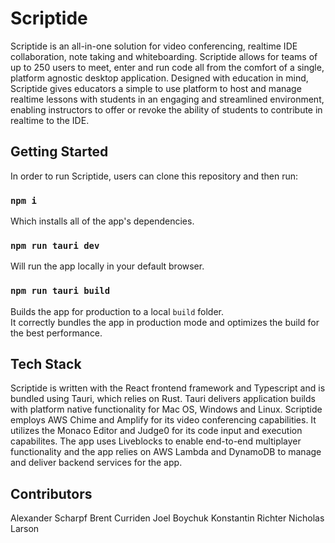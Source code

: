 # Scriptide

Scriptide is an all-in-one solution for video conferencing, realtime IDE collaboration, note taking and whiteboarding. Scriptide allows for teams of up to 250 users to meet, enter and run code all from the comfort of a single, platform agnostic desktop application. Designed with education in mind, Scriptide gives educators a simple to use platform to host and manage realtime lessons with students in an engaging and streamlined environment, enabling instructors to offer or revoke the ability of students to contribute in realtime to the IDE.

## Getting Started

In order to run Scriptide, users can clone this repository and then run:

### `npm i`

Which installs all of the app's dependencies.

### `npm run tauri dev`

Will run the app locally in your default browser.

### `npm run tauri build`

Builds the app for production to a local `build` folder.\
It correctly bundles the app in production mode and optimizes the build for the best performance.

## Tech Stack

Scriptide is written with the React frontend framework and Typescript and is bundled using Tauri, which relies on Rust. Tauri delivers application builds with platform native functionality for Mac OS, Windows and Linux. Scriptide employs AWS Chime and Amplify for its video conferencing capabilities. It utilizes the Monaco Editor and Judge0 for its code input and execution capabilites. The app uses Liveblocks to enable end-to-end multiplayer functionality and the app relies on AWS Lambda and DynamoDB to manage and deliver backend services for the app.

## Contributors

Alexander Scharpf
Brent Curriden
Joel Boychuk
Konstantin Richter
Nicholas Larson
